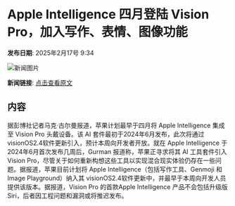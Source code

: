 # Apple Intelligence 四月登陆 Vision Pro，加入写作、表情、图像功能

**发布日期**: 2025年2月17号 9:34

![新闻图片](https://pic.chinaz.com/picmap/202312121352297750_0.jpg)

**新闻链接**: [点击查看原文](https://www.aibase.com/zh/news/15401)

## 内容

据彭博社记者马克·古尔曼报道，苹果计划最早于四月将 Apple Intelligence 集成至 Vision Pro 头戴设备。该 AI 套件最初于2024年6月发布，此次将通过 visionOS2.4软件更新引入，预计本周向开发者开放。就在 Apple Intelligence 于2024年6月首次发布几周后，Gurman 报道称，苹果正寻求将其 AI 工具套件引入 Vision Pro，尽管关于如何重新构想这些工具以实现混合现实体验仍存在一些问题。据报道，苹果目前计划将 Apple Intelligence（包括写作工具、Genmoji 和 Image Playground）纳入其 visionOS2.4软件更新中，并最早于本周向开发人员提供该版本。据报道，Vision Pro 的首款Apple Intelligence 产品不会包括升级版 Siri，后者因工程问题和漏洞或将推迟发布。
